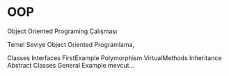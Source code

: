 # OOP
Object Oriented Programing Çalışması

Temel Seviye Object Oriented Programlama,

Classes
Interfaces
FirstExample
Polymorphism
VirtualMethods
Inheritance
Abstract Classes
General Example
mevcut...



